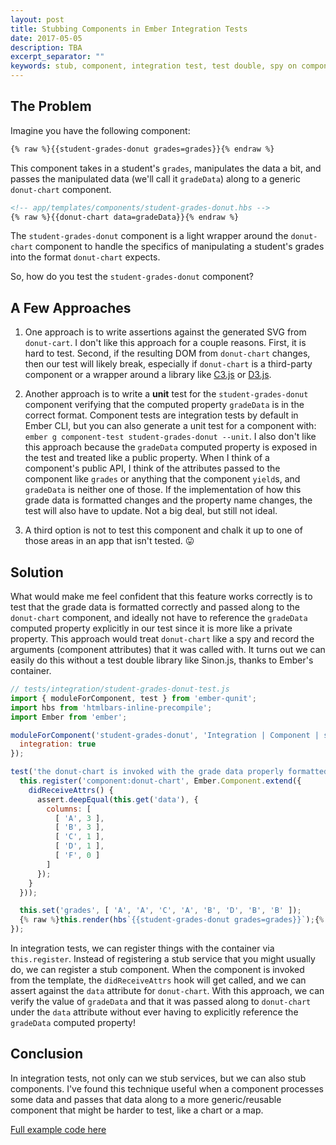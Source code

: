 ```yaml
---
layout: post
title: Stubbing Components in Ember Integration Tests
date: 2017-05-05
description: TBA
excerpt_separator: ""
keywords: stub, component, integration test, test double, spy on components, stub components, testing charts, chart components, c3, tests, d3
---
```


## The Problem

Imagine you have the following component:

```html
{% raw %}{{student-grades-donut grades=grades}}{% endraw %}
```

This component takes in a student's `grades`, manipulates the data a bit, and passes the manipulated data (we'll call it `gradeData`) along to a generic `donut-chart` component.

```html
<!-- app/templates/components/student-grades-donut.hbs -->
{% raw %}{{donut-chart data=gradeData}}{% endraw %}
```

The `student-grades-donut` component is a light wrapper around the `donut-chart` component to handle the specifics of manipulating a student's grades into the format `donut-chart` expects.

So, how do you test the `student-grades-donut` component?

## A Few Approaches

1. One approach is to write assertions against the generated SVG from `donut-cart`. I don't like this approach for a couple reasons. First, it is hard to test. Second, if the resulting DOM from `donut-chart` changes, then our test will likely break, especially if `donut-chart` is a third-party component or a wrapper around a library like [C3.js](http://c3js.org) or [D3.js](https://d3js.org).

2. Another approach is to write a __unit__ test for the `student-grades-donut` component verifying that the computed property `gradeData` is in the correct format. Component tests are integration tests by default in Ember CLI, but you can also generate a unit test for a component with: `ember g component-test student-grades-donut --unit`. I also don't like this approach because the `gradeData` computed property is exposed in the test and treated like a public property. When I think of a component's public API, I think of the attributes passed to the component like `grades` or anything that the component `yield`s, and `gradeData` is neither one of those. If the implementation of how this grade data is formatted changes and the property name changes, the test will also have to update. Not a big deal, but still not ideal.

3. A third option is not to test this component and chalk it up to one of those areas in an app that isn't tested. 😛

## Solution

What would make me feel confident that this feature works correctly is to test that the grade data is formatted correctly and passed along to the `donut-chart` component, and ideally not have to reference the `gradeData` computed property explicitly in our test since it is more like a private property. This approach would treat `donut-chart` like a spy and record the arguments (component attributes) that it was called with. It turns out we can easily do this without a test double library like Sinon.js, thanks to Ember's container.

```js
// tests/integration/student-grades-donut-test.js
import { moduleForComponent, test } from 'ember-qunit';
import hbs from 'htmlbars-inline-precompile';
import Ember from 'ember';

moduleForComponent('student-grades-donut', 'Integration | Component | student grades donut', {
  integration: true
});

test('the donut-chart is invoked with the grade data properly formatted', function(assert) {
  this.register('component:donut-chart', Ember.Component.extend({
    didReceiveAttrs() {
      assert.deepEqual(this.get('data'), {
        columns: [
          [ 'A', 3 ],
          [ 'B', 3 ],
          [ 'C', 1 ],
          [ 'D', 1 ],
          [ 'F', 0 ]
        ]
      });
    }
  }));

  this.set('grades', [ 'A', 'A', 'C', 'A', 'B', 'D', 'B', 'B' ]);
  {% raw %}this.render(hbs`{{student-grades-donut grades=grades}}`);{% endraw %}
});
```

In integration tests, we can register things with the container via `this.register`. Instead of registering a stub service that you might usually do, we can register a stub component. When the component is invoked from the template, the `didReceiveAttrs` hook will get called, and we can assert against the `data` attribute for `donut-chart`. With this approach, we can verify the value of `gradeData` and that it was passed along to `donut-chart` under the `data` attribute without ever having to explicitly reference the `gradeData` computed property!

## Conclusion

In integration tests, not only can we stub services, but we can also stub components. I've found this technique useful when a component processes some data and passes that data along to a more generic/reusable component that might be harder to test, like a chart or a map.

[Full example code here](https://github.com/skaterdav85/stubbing-components-in-ember-integration-tests)
